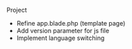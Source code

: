 Project
  - Refine app.blade.php (template page)
  - Add version parameter for js file
  - Implement language switching
